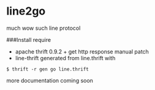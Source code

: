 # line2go
much wow such line protocol

###Install
require
- apache thrift 0.9.2 + get http response manual patch
- line-thrift generated from line.thrift with

`$ thrift -r gen go line.thrift`

more documentation coming soon
